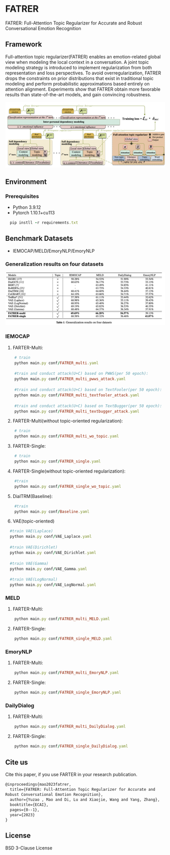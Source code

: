 # FATRER
FATRER: Full-Attention Topic Regularizer for Accurate and Robust Conversational Emotion Recognition
## Framework
Full-attention topic regularizer(FATRER) enables an emotion-related
global view when modeling the local context in a conversation. A
joint topic modeling strategy is introduced to implement regularization from both representation and loss perspectives. To avoid overregularization, FATRER drops the constraints on prior distributions that exist in traditional topic modeling and perform probabilistic approximations based entirely on attention alignment. Experiments show
that FATRER obtain more favorable results than state-of-the-art
models, and gain convincing robustness.

![fater_demo](./images/demo.png)
## Environment
### Prerequisites
- Python 3.9.12
- Pytorch 1.10.1+cu113
``` ruby
  pip instll -r requirements.txt
```
## Benchmark Datasets
- IEMOCAP/MELD/EmoryNLP/EmoryNLP
###  Generalization results on four datasets
![fater_demo](./images/table1.png)
### IEMOCAP
1. FARTER-Multi: 
``` ruby
    # train
    python main.py conf/FATRER_multi.yaml

    #train and conduct attack(U+C) based on PWWS(per 50 epoch):
    python main.py conf/FATRER_multi_pwws_attack.yaml

    #train and conduct attack(U+C) based on TextFooler(per 50 epoch):
    python main.py conf/FATRER_multi_textfooler_attack.yaml

    #train and conduct attack(U+C) based on TextBugger(per 50 epoch):
    python main.py conf/FATRER_multi_textbugger_attack.yaml
```
2. FARTER-Multi(without topic-oriented regularization):
``` ruby
    # train
    python main.py conf/FATRER_multi_wo_topic.yaml
```
3. FARTER-Single: 
``` ruby
    # train
    python main.py conf/FATRER_single.yaml
``` 
4. FARTER-Single(without topic-oriented regularization): 
``` ruby
    #train
    python main.py conf/FATRER_single_wo_topic.yaml
``` 
5. DialTRM(Baseline): 
``` ruby
    #train
    python main.py conf/Baseline.yaml
``` 
6. VAE(topic-oriented)
``` ruby
  #train VAE(Laplace)
  python main.py conf/VAE_Laplace.yaml

  #train VAE(Dirichlet)
  python main.py conf/VAE_Dirichlet.yaml

  #train VAE(Gamma)
  python main.py conf/VAE_Gamma.yaml

  #train VAE(LogNormal)
  python main.py conf/VAE_LogNormal.yaml
``` 
### MELD
1. FARTER-Multi: 
``` ruby
    python main.py conf/FATRER_multi_MELD.yaml
``` 
2. FARTER-Single: 
``` ruby
    python main.py conf/FATRER_single_MELD.yaml
``` 
### EmoryNLP
1. FARTER-Multi: 
``` ruby
    python main.py conf/FATRER_multi_EmoryNLP.yaml
```
2. FARTER-Single: 
``` ruby
    python main.py conf/FATRER_single_EmoryNLP.yaml
```

### DailyDialog
1. FARTER-Multi: 
``` ruby
    python main.py conf/FATRER_multi_DailyDialog.yaml
```
2. FARTER-Single: 
``` ruby
    python main.py conf/FATRER_single_DailyDialog.yaml
```
## Cite us
Cite this paper, if you use FARTER in your research publication.
```
@inproceedings{mao2023fatrer,
  title={FATRER: Full-Attention Topic Regularizer for Accurate and Robust Conversational Emotion Recognition},
  author={Yuzao , Mao and Di, Lu and Xiaojie, Wang and Yang, Zhang},
  booktitle={ECAI},
  pages={0--1},
  year={2023}
}
```

## License
BSD 3-Clause License
